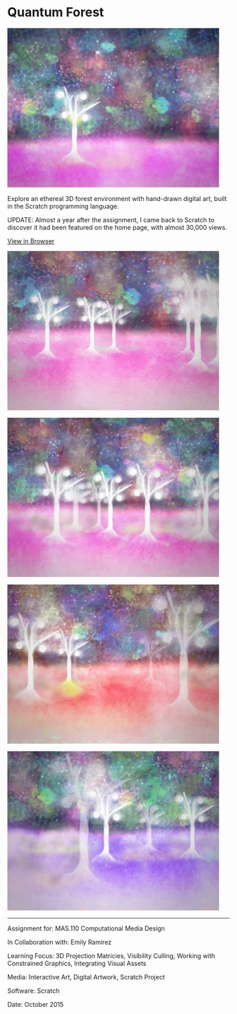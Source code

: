 # Quantum Forest

![](QuantumForest1.jpg)

Explore an ethereal 3D forest environment with hand-drawn digital art, built in the Scratch programming language.

UPDATE: Almost a year after the assignment, I came back to Scratch to discover it had been featured on the home page, with almost 30,000 views.

[View in Browser](https://scratch.mit.edu/projects/83958956)

![](QuantumForest2.gif)

![](QuantumForest3.jpg)

![](QuantumForest4.jpg)

![](QuantumForest5.jpg)

---

Assignment for: MAS.110 Computational Media Design

In Collaboration with: Emily Ramirez

Learning Focus: 3D Projection Matricies, Visibility Culling, Working with Constrained Graphics, Integrating Visual Assets

Media: Interactive Art, Digital Artwork, Scratch Project

Software: Scratch

Date: October 2015

